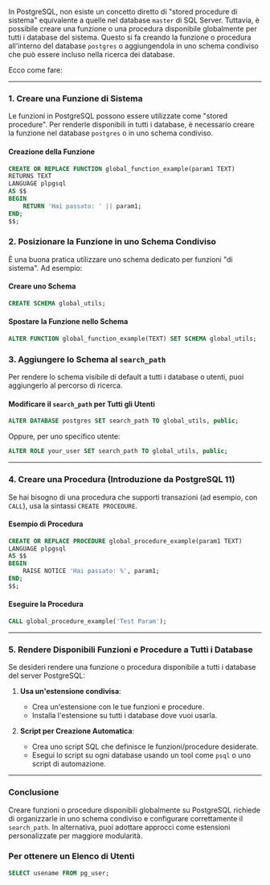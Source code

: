 In PostgreSQL, non esiste un concetto diretto di "stored procedure di sistema" equivalente a quelle nel database `master` di SQL Server. Tuttavia, è possibile creare una funzione o una procedura disponibile globalmente per tutti i database del sistema. Questo si fa creando la funzione o procedura all'interno del database `postgres` o aggiungendola in uno schema condiviso che può essere incluso nella ricerca dei database.

Ecco come fare:

---

### 1. **Creare una Funzione di Sistema**
Le funzioni in PostgreSQL possono essere utilizzate come "stored procedure". Per renderle disponibili in tutti i database, è necessario creare la funzione nel database `postgres` o in uno schema condiviso.

#### Creazione della Funzione
```sql
CREATE OR REPLACE FUNCTION global_function_example(param1 TEXT)
RETURNS TEXT
LANGUAGE plpgsql
AS $$
BEGIN
    RETURN 'Hai passato: ' || param1;
END;
$$;
```

### 2. **Posizionare la Funzione in uno Schema Condiviso**
È una buona pratica utilizzare uno schema dedicato per funzioni "di sistema". Ad esempio:

#### Creare uno Schema
```sql
CREATE SCHEMA global_utils;
```

#### Spostare la Funzione nello Schema
```sql
ALTER FUNCTION global_function_example(TEXT) SET SCHEMA global_utils;
```

### 3. **Aggiungere lo Schema al `search_path`**
Per rendere lo schema visibile di default a tutti i database o utenti, puoi aggiungerlo al percorso di ricerca.

#### Modificare il `search_path` per Tutti gli Utenti
```sql
ALTER DATABASE postgres SET search_path TO global_utils, public;
```

Oppure, per uno specifico utente:
```sql
ALTER ROLE your_user SET search_path TO global_utils, public;
```

---

### 4. **Creare una Procedura (Introduzione da PostgreSQL 11)**
Se hai bisogno di una procedura che supporti transazioni (ad esempio, con `CALL`), usa la sintassi `CREATE PROCEDURE`.

#### Esempio di Procedura
```sql
CREATE OR REPLACE PROCEDURE global_procedure_example(param1 TEXT)
LANGUAGE plpgsql
AS $$
BEGIN
    RAISE NOTICE 'Hai passato: %', param1;
END;
$$;
```

#### Eseguire la Procedura
```sql
CALL global_procedure_example('Test Param');
```

---

### 5. **Rendere Disponibili Funzioni e Procedure a Tutti i Database**
Se desideri rendere una funzione o procedura disponibile a tutti i database del server PostgreSQL:

1. **Usa un'estensione condivisa**:
   - Crea un'estensione con le tue funzioni e procedure.
   - Installa l'estensione su tutti i database dove vuoi usarla.

2. **Script per Creazione Automatica**:
   - Crea uno script SQL che definisce le funzioni/procedure desiderate.
   - Esegui lo script su ogni database usando un tool come `psql` o uno script di automazione.

---

### Conclusione
Creare funzioni o procedure disponibili globalmente su PostgreSQL richiede di organizzarle in uno schema condiviso e configurare correttamente il `search_path`. In alternativa, puoi adottare approcci come estensioni personalizzate per maggiore modularità. 


### Per ottenere un Elenco di Utenti
```sql
SELECT usename FROM pg_user;
```
